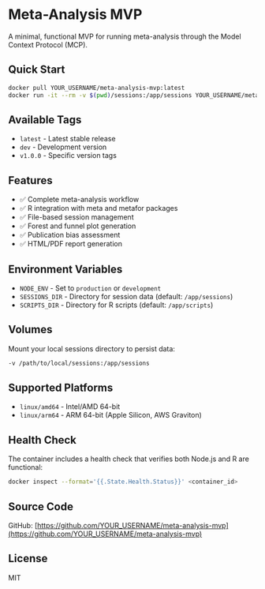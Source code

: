 # Meta-Analysis MVP

A minimal, functional MVP for running meta-analysis through the Model Context Protocol (MCP).

## Quick Start

```bash
docker pull YOUR_USERNAME/meta-analysis-mvp:latest
docker run -it --rm -v $(pwd)/sessions:/app/sessions YOUR_USERNAME/meta-analysis-mvp:latest
```

## Available Tags

- `latest` - Latest stable release
- `dev` - Development version
- `v1.0.0` - Specific version tags

## Features

- ✅ Complete meta-analysis workflow
- ✅ R integration with meta and metafor packages
- ✅ File-based session management
- ✅ Forest and funnel plot generation
- ✅ Publication bias assessment
- ✅ HTML/PDF report generation

## Environment Variables

- `NODE_ENV` - Set to `production` or `development`
- `SESSIONS_DIR` - Directory for session data (default: `/app/sessions`)
- `SCRIPTS_DIR` - Directory for R scripts (default: `/app/scripts`)

## Volumes

Mount your local sessions directory to persist data:
```bash
-v /path/to/local/sessions:/app/sessions
```

## Supported Platforms

- `linux/amd64` - Intel/AMD 64-bit
- `linux/arm64` - ARM 64-bit (Apple Silicon, AWS Graviton)

## Health Check

The container includes a health check that verifies both Node.js and R are functional:

```bash
docker inspect --format='{{.State.Health.Status}}' <container_id>
```

## Source Code

GitHub: [https://github.com/YOUR_USERNAME/meta-analysis-mvp](https://github.com/YOUR_USERNAME/meta-analysis-mvp)

## License

MIT
